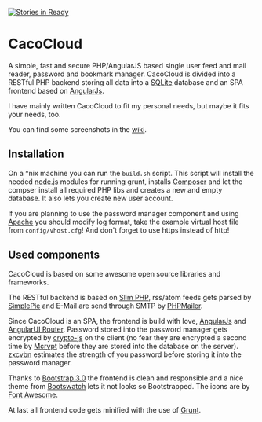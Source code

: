 [![Stories in Ready](https://badge.waffle.io/Cacodaimon/CacoCloud.png?label=ready)](http://waffle.io/Cacodaimon/CacoCloud)

# CacoCloud

A simple, fast and secure PHP/AngularJS based single user feed and mail reader, password and bookmark manager.
CacoCloud is divided into a RESTful PHP backend storing all data into a [SQLite](http://www.sqlite.org/) database and an SPA frontend based on [AngularJs](http://angularjs.org/). 

I have mainly written CacoCloud to fit my personal needs, but maybe it fits your needs, too.

You can find some screenshots in the [wiki](https://github.com/Cacodaimon/CacoCloud/wiki/Screenshots).

## Installation

On a *nix machine you can run the `build.sh` script. 
This script will install the needed [node.js](http://nodejs.org/) modules for running grunt, installs [Composer](http://getcomposer.org/) and let the compser install all required PHP libs and creates a new and empty database. It also lets you create new user account.

If you are planning to use the password manager component and using [Apache](http://httpd.apache.org/) you should modify log format, take the example virtual host file from `config/vhost.cfg`! And don't forget to use https instead of http!


## Used components

CacoCloud is based on some awesome open source libraries and frameworks.

The RESTful backend is based on [Slim PHP](http://www.slimframework.com/), rss/atom feeds gets parsed by [SimplePie](http://simplepie.org/) and E-Mail are send through SMTP by [PHPMailer](http://simplepie.org/).

Since CacoCloud is an SPA, the frontend is build with love, [AngularJs](http://angularjs.org/) and [AngularUI Router](https://github.com/angular-ui/ui-router). Password stored into the password manager gets encrypted by [crypto-js](https://code.google.com/p/crypto-js/) on the client (no fear they are encrypted a second time by [Mcrypt](http://php.net/mcrypt) before they are stored into the database on the server). [zxcvbn](https://github.com/lowe/zxcvbn) estimates the strength of you password before storing it into the password manager.

Thanks to [Bootstrap 3.0](http://getbootstrap.com/) the frontend is clean and responsible and a nice theme from [Bootswatch](http://bootswatch.com/) lets it not looks so Bootstrapped. The icons are by [Font Awesome](http://fontawesome.io/).

At last all frontend code gets minified with the use of [Grunt](http://gruntjs.com/). 

